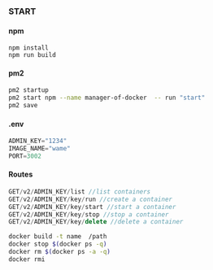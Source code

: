 ### START 

#### npm
```npm
npm install 
npm run build  
```
#### pm2
```sh
pm2 startup
pm2 start npm --name manager-of-docker  -- run "start" 
pm2 save
```

#### .env
```s
ADMIN_KEY="1234"
IMAGE_NAME="wame"
PORT=3002
```

#### Routes

```js
GET/v2/ADMIN_KEY/list //list containers
GET/v2/ADMIN_KEY/key/run //create a container
GET/v2/ADMIN_KEY/key/start //start a container
GET/v2/ADMIN_KEY/key/stop //stop a container
GET/v2/ADMIN_KEY/key/delete //delete a container
```


```sh
docker build -t name  /path
docker stop $(docker ps -q)  
docker rm $(docker ps -a -q)
docker rmi

```